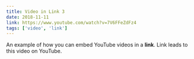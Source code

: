```yaml
---
title: Video in Link 3
date: 2018-11-11
link: https://www.youtube.com/watch?v=7V6FFeZdFz4
tags: ['video', 'link']
---
```


An example of how you can embed YouTube videos in a **link**. Link leads to this video on YouTube.
